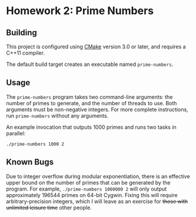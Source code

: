 # Homework 2: Prime Numbers

## Building

This project is configured using [CMake](https://cmake.org) version 3.0 or
later, and requires a C++11 compiler.

The default build target creates an executable named `prime-numbers`.

## Usage

The `prime-numbers` program takes two command-line arguments: the number of
primes to generate, and the number of threads to use. Both arguments must be
non-negative integers. For more complete instructions, run `prime-numbers`
without any arguments.

An example invocation that outputs 1000 primes and runs two tasks in
parallel:

```shell
./prime-numbers 1000 2
```

## Known Bugs

Due to integer overflow during modular exponentiation, there is an effective
upper bound on the number of primes that can be generated by the program. For
example, `./prime-numbers 1000000 2` will only output approximately 196544
primes on 64-bit Cygwin. Fixing this will require arbitrary-precision
integers, which I will leave as an exercise for ~~those with unlimited
leisure time~~ other people.
